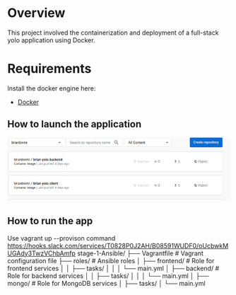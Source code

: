 # Overview
This project involved the containerization and deployment of a full-stack yolo application using Docker.


# Requirements
Install the docker engine here:
- [Docker](https://docs.docker.com/engine/install/) 

## How to launch the application 


![Alt text](image.png)

## How to run the app
Use vagrant up --provison command
https://hooks.slack.com/services/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
stage-1-Ansible/
├── Vagrantfile                # Vagrant configuration file
├── roles/                     # Ansible roles
│   ├── frontend/              # Role for frontend services
│   │   ├── tasks/
│   │   │   └── main.yml
│   ├── backend/               # Role for backend services
│   │   ├── tasks/
│   │   │   └── main.yml
│   ├── mongo/                 # Role for MongoDB services
│       ├── tasks/
│           └── main.yml
